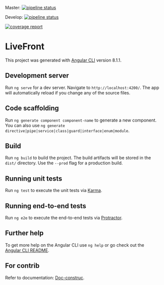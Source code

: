 Master: [![pipeline status](https://gitlab.com/JeffReb/live-front/badges/master/pipeline.svg)](https://gitlab.com/JeffReb/live-front/commits/master)

Develop: [![pipeline status](https://gitlab.com/JeffReb/live-front/badges/develop/pipeline.svg)](https://gitlab.com/JeffReb/live-front/commits/develop)

[![coverage report](https://gitlab.com/JeffReb/live-front/badges/develop/coverage.svg?job=test)](https://gitlab.com/JeffReb/live-front/commits/develop?job=test)

# LiveFront

This project was generated with [Angular CLI](https://github.com/angular/angular-cli) version 8.1.1.

## Development server

Run `ng serve` for a dev server. Navigate to `http://localhost:4200/`. The app will automatically reload if you change any of the source files.

## Code scaffolding

Run `ng generate component component-name` to generate a new component. You can also use `ng generate directive|pipe|service|class|guard|interface|enum|module`.

## Build

Run `ng build` to build the project. The build artifacts will be stored in the `dist/` directory. Use the `--prod` flag for a production build.

## Running unit tests

Run `ng test` to execute the unit tests via [Karma](https://karma-runner.github.io).

## Running end-to-end tests

Run `ng e2e` to execute the end-to-end tests via [Protractor](http://www.protractortest.org/).

## Further help

To get more help on the Angular CLI use `ng help` or go check out the [Angular CLI README](https://github.com/angular/angular-cli/blob/master/README.md).

## For contrib

Refer to documentation: [Doc-construc](doc-construct/README.md).
